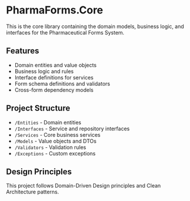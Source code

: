 # PharmaForms.Core

This is the core library containing the domain models, business logic, and interfaces for the Pharmaceutical Forms System.

## Features

- Domain entities and value objects
- Business logic and rules
- Interface definitions for services
- Form schema definitions and validators
- Cross-form dependency models

## Project Structure

- `/Entities` - Domain entities
- `/Interfaces` - Service and repository interfaces
- `/Services` - Core business services
- `/Models` - Value objects and DTOs
- `/Validators` - Validation rules
- `/Exceptions` - Custom exceptions

## Design Principles

This project follows Domain-Driven Design principles and Clean Architecture patterns.

